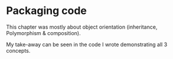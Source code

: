 # Packaging code

This chapter was mostly about object orientation (inheritance, Polymorphism & composition).

My take-away can be seen in the code I wrote demonstrating all 3 concepts.
